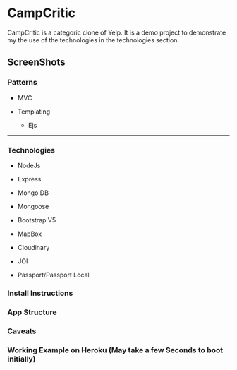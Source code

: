 # CampCritic

CampCritic is a categoric clone of Yelp. It is a demo project to demonstrate
my the use of the technologies in the technologies section.

## ScreenShots


### Patterns
* MVC

* Templating 
    * Ejs
---

### Technologies

* NodeJs

* Express

* Mongo DB

* Mongoose

* Bootstrap V5

* MapBox 

* Cloudinary

* JOI

* Passport/Passport Local

### Install Instructions

### App Structure

### Caveats

### Working Example on Heroku (May take a few Seconds to boot initially)